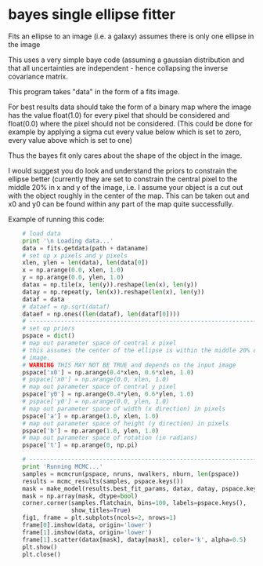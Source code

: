 # bayes single ellipse fitter

Fits an ellipse to an image (i.e. a galaxy) assumes there is only one ellipse in the image

This uses a very simple baye code (assuming a gaussian distribution and that all 
uncertainties are independent - hence collapsing the inverse covariance matrix.

This program takes "data" in the form of a fits image.

For best results data should take the form of a binary map where the image has the value float(1.0) for every pixel
that should be considered and float(0.0) where the pixel should not be considered. 
(This could be done for example by applying a sigma cut every value below which is set to zero, 
every value above which is set to one)

Thus the bayes fit only cares about the shape of the object in the image.

I would suggest you do look and understand the priors to constrain the ellipse better 
(currently they are set to constrain the central pixel to the middle 20% in x and y of the image,
i.e. I assume your object is a cut out with the object roughly in the center of the map.
This can be taken out and x0 and y0 can be found within any part of the map quite successfully.

Example of running this code:

```python
    # load data
    print '\n Loading data...'
    data = fits.getdata(path + dataname)
    # set up x pixels and y pixels
    xlen, ylen = len(data), len(data[0])
    x = np.arange(0.0, xlen, 1.0)
    y = np.arange(0.0, ylen, 1.0)
    datax = np.tile(x, len(y)).reshape(len(x), len(y))
    datay = np.repeat(y, len(x)).reshape(len(x), len(y))
    dataf = data
    # dataef = np.sqrt(dataf)
    dataef = np.ones((len(dataf), len(dataf[0])))
    # --------------------------------------------------------------------------
    # set up priors
    pspace = dict()
    # map out parameter space of central x pixel
    # this assumes the center of the ellipse is within the middle 20% of the
    # image.
    # WARNING THIS MAY NOT BE TRUE and depends on the input image
    pspace['x0'] = np.arange(0.4*xlen, 0.6*xlen, 1.0)
    # pspace['x0'] = np.arange(0.0, xlen, 1.0)
    # map out parameter space of central y pixel
    pspace['y0'] = np.arange(0.4*ylen, 0.6*ylen, 1.0)
    # pspace['y0'] = np.arange(0.0, ylen, 1.0)
    # map out parameter space of width (x direction) in pixels
    pspace['a'] = np.arange(1.0, xlen, 1.0)
    # map out parameter space of height (y direction) in pixels
    pspace['b'] = np.arange(1.0, ylen, 1.0)
    # map out parameter space of rotation (in radians)
    pspace['t'] = np.arange(0, np.pi)

    # --------------------------------------------------------------------------
    print 'Running MCMC...'
    samples = mcmcrun(pspace, nruns, nwalkers, nburn, len(pspace))
    results = mcmc_results(samples, pspace.keys())
    mask = make_model(results.best_fit_params, datax, datay, pspace.keys())
    mask = np.array(mask, dtype=bool)
    corner.corner(samples.flatchain, bins=100, labels=pspace.keys(),
                  show_titles=True)
    fig1, frame = plt.subplots(ncols=2, nrows=1)
    frame[0].imshow(data, origin='lower')
    frame[1].imshow(data, origin='lower')
    frame[1].scatter(datax[mask], datay[mask], color='k', alpha=0.5)
    plt.show()
    plt.close()
```
